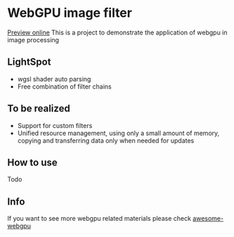 # WebGPU image filter

[Preview online](https://quarksb.github.io/webgpu-image-filter/)
This is a project to demonstrate the application of webgpu in image processing


## LightSpot
- wgsl shader auto parsing
- Free combination of filter chains

## To be realized
- Support for custom filters
- Unified resource management, using only a small amount of memory, copying and transferring data only when needed for updates

## How to use
Todo



## Info
If you want to see more webgpu related materials please check [awesome-webgpu](https://github.com/mikbry/awesome-webgpu)

 
